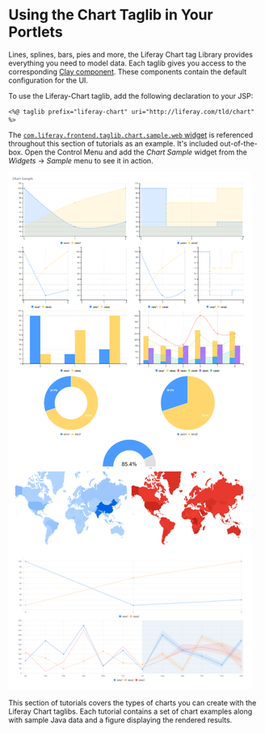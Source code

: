 # Using the Chart Taglib in Your Portlets [](id=using-the-chart-taglib-in-your-portlets)

Lines, splines, bars, pies and more, the Liferay Chart tag Library provides 
everything you need to model data. Each taglib gives you access to the
corresponding 
[Clay component](https://github.com/liferay/clay/tree/develop/packages). These 
components contain the default configuration for the UI.

To use the Liferay-Chart taglib, add the following declaration to your JSP:

    <%@ taglib prefix="liferay-chart" uri="http://liferay.com/tld/chart" %>

The 
[`com.liferay.frontend.taglib.chart.sample.web` widget](https://github.com/liferay/liferay-portal/tree/master/modules/apps/frontend-taglib/frontend-taglib-chart-sample-web) 
is referenced throughout this section of tutorials as an example. It's included 
out-of-the-box. Open the Control Menu and add the *Chart Sample* widget from the 
*Widgets* &rarr; *Sample* menu to see it in action. 

![Figure 1: The Chart Sample widget demonstrates the various types of charts you can create with the chart taglbs.](../../../images/chart-taglib-sample-portlet.png)

This section of tutorials covers the types of charts you can create with the 
Liferay Chart taglibs. Each tutorial contains a set of chart examples along with 
sample Java data and a figure displaying the rendered results.

